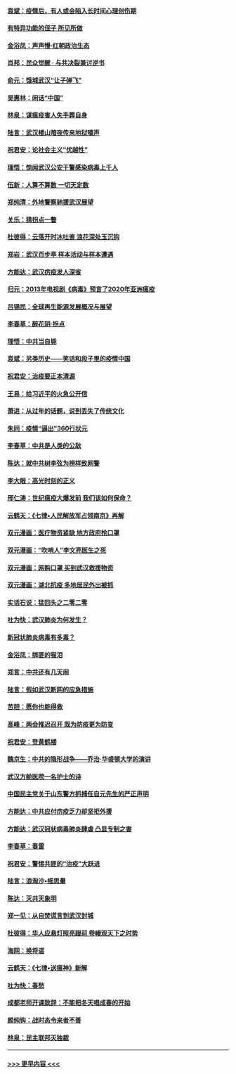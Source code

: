 #### [袁斌：疫情后，有人或会陷入长时间心理创伤期](../pages/nsc993/n11901514.md?t=02290902) 
#### [有特异功能的侄子 所见所做](../pages/nsc993/n11901154.md?t=02290902) 
#### [金浴凤：声声慢‧红朝政治生态](../pages/nsc993/n11899553.md?t=02290902) 
#### [肖邦：民众觉醒 · 与共决裂兼讨逆书](../pages/nsc993/n11898435.md?t=02290902) 
#### [俞元：饿城武汉“让子弹飞”](../pages/nsc993/n11898344.md?t=02290902) 
#### [吴惠林：闲话“中国”](../pages/nsc993/n11898182.md?t=02290902) 
#### [林泉：谋瘟疫害人失手葬自身](../pages/nsc993/n11897892.md?t=02290902) 
#### [陆言：武汉楼山暗夜传来地狱嚎声](../pages/nsc993/n11897033.md?t=02290902) 
#### [祝君安：论社会主义“优越性”](../pages/nsc993/n11897005.md?t=02290902) 
#### [理悟：惊闻武汉公安干警感染病毒上千人](../pages/nsc993/n11896947.md?t=02290902) 
#### [伍新：人算不算数 一切天定数](../pages/nsc993/n11893372.md?t=02290902) 
#### [郑纯清：外地警察驰援武汉展望](../pages/nsc993/n11893115.md?t=02290902) 
#### [关乐：猜拐点一瞥](../pages/nsc993/n11893020.md?t=02290902) 
#### [杜彼得：云落开时冰吐鉴 浪花深处玉沉钩](../pages/nsc993/n11892107.md?t=02290902) 
#### [郑岩：武汉百步亭 样本活动与样本遭遇](../pages/nsc993/n11892310.md?t=02290902) 
#### [方能达：武汉疠疫发人深省](../pages/nsc993/n11891376.md?t=02290902) 
#### [归元：2013年电视剧《病毒》预言了2020年亚洲瘟疫](../pages/nsc993/n11891126.md?t=02290902) 
#### [吕锡民：全球再生能源发展概况与展望](../pages/nsc993/n11890613.md?t=02290902) 
#### [李春草：醉花阴·拐点](../pages/nsc993/n11890567.md?t=02290902) 
#### [理悟：中共当自毙](../pages/nsc993/n11890559.md?t=02290902) 
#### [袁斌：另类历史——笑话和段子里的疫情中国](../pages/nsc993/n11889243.md?t=02290902) 
#### [祝君安：治疫要正本清源](../pages/nsc993/n11889085.md?t=02290902) 
#### [王易：给习近平的火急公开信](../pages/nsc993/n11888225.md?t=02290902) 
#### [萧进：从过年的话题，说到丢失了传统文化](../pages/nsc993/n11887732.md?t=02290902) 
#### [朱同：疫情“逼出”360行状元](../pages/nsc993/n11887678.md?t=02290902) 
#### [李春草：中共是人类的公敌](../pages/nsc993/n11887656.md?t=02290902) 
#### [陈达：就中共树李弦为榜样致网警](../pages/nsc993/n11887625.md?t=02290902) 
#### [李大眼：高光时刻的正义](../pages/nsc993/n11887585.md?t=02290902) 
#### [邢仁涛：世纪瘟疫大爆发前 我们该如何保命？](../pages/nsc993/n11887535.md?t=02290902) 
#### [云鹤天：《七律▪人民解放军占领南京》再解](../pages/nsc993/n11887524.md?t=02290902) 
#### [双元漫画：医疗物资紧缺 地方政府抢口罩](../pages/nsc993/n11884744.md?t=02290902) 
#### [双元漫画：“吹哨人”李文亮医生之死](../pages/nsc993/n11884705.md?t=02290902) 
#### [双元漫画：网购口罩 买到武汉救援物资](../pages/nsc993/n11884670.md?t=02290902) 
#### [双元漫画：湖北抗疫 多地居民外出被抓](../pages/nsc993/n11884643.md?t=02290902) 
#### [实话石说：猛回头之二零二零](../pages/nsc993/n11883968.md?t=02290902) 
#### [吐为快：武汉肺炎为何发生？](../pages/nsc993/n11882180.md?t=02290902) 
#### [新冠状肺炎病毒有多毒？](../pages/nsc993/n11881790.md?t=02290902) 
#### [金浴凤：绑匪的猫泪](../pages/nsc993/n11880664.md?t=02290902) 
#### [郑言：中共还有几天闹](../pages/nsc993/n11880645.md?t=02290902) 
#### [陆言：假如武汉断网的应急措施](../pages/nsc993/n11880619.md?t=02290902) 
#### [苦胆：愿你也能得救](../pages/nsc993/n11880601.md?t=02290902) 
#### [高峰：两会推迟召开  既为防疫更为防变](../pages/nsc993/n11879977.md?t=02290902) 
#### [祝君安：登黄鹤楼](../pages/nsc993/n11880583.md?t=02290902) 
#### [魏京生：中共的隐形战争——乔治‧华盛顿大学的演讲](../pages/nsc993/n11879765.md?t=02290902) 
#### [武汉方舱医院一名护士的诗](../pages/nsc993/n11878480.md?t=02290902) 
#### [中国民主党关于山东警方抓捕任自元先生的严正声明](../pages/nsc993/n11877506.md?t=02290902) 
#### [方能达：中共应付疠疫乏力却坚拒外援](../pages/nsc993/n11877497.md?t=02290902) 
#### [方能达：武汉冠状病毒肺炎肆虐 凸显专制之害](../pages/nsc993/n11877475.md?t=02290902) 
#### [李春草：春雷](../pages/nsc993/n11876287.md?t=02290902) 
#### [祝君安：警惕共匪的“治疫”大跃进](../pages/nsc993/n11876084.md?t=02290902) 
#### [陆言：浪淘沙•细思量](../pages/nsc993/n11876071.md?t=02290902) 
#### [陈达：灭共天象明](../pages/nsc993/n11876063.md?t=02290902) 
#### [郑一见：从自焚谎言到武汉封城](../pages/nsc993/n11875621.md?t=02290902) 
#### [杜彼得：华人应悬灯照亮跟前 卷幔观天下之时势](../pages/nsc993/n11874822.md?t=02290902) 
#### [海网：换将谣](../pages/nsc993/n11873712.md?t=02290902) 
#### [云鹤天：《七律▪送瘟神》新解](../pages/nsc993/n11873598.md?t=02290902) 
#### [吐为快：春愁](../pages/nsc993/n11872801.md?t=02290902) 
#### [成都老师开课致辞：不能把冬天唱成春的开始](../pages/nsc993/n11872653.md?t=02290902) 
#### [颜纯钩：战时态令来者不善](../pages/nsc993/n11872011.md?t=02290902) 
#### [林泉：民主联邦灭独裁](../pages/nsc993/n11870998.md?t=02290902) 

----
#### [ >>> 更早内容 <<< ](../indexes/nsc993-earlier.md)
